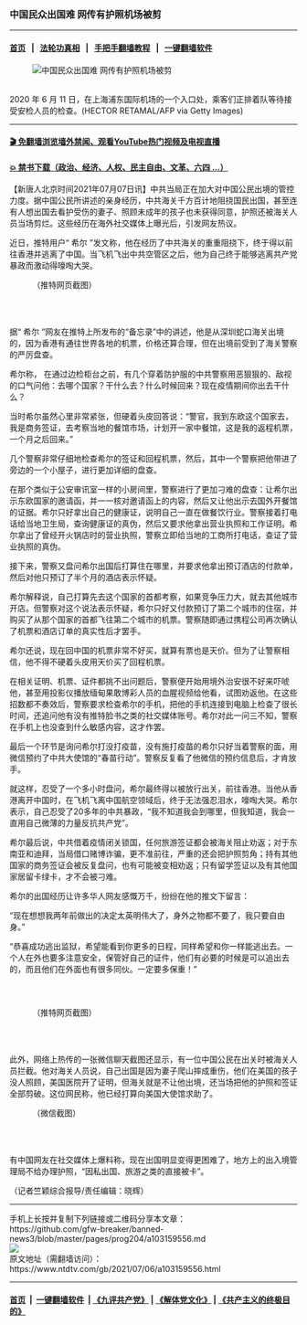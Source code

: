 ### 中国民众出国难 网传有护照机场被剪
------------------------

#### [首页](https://github.com/gfw-breaker/banned-news3/blob/master/README.md) &nbsp;&nbsp;|&nbsp;&nbsp; [法轮功真相](https://github.com/begood0513/basic/blob/master/README.md)  &nbsp;&nbsp;|&nbsp;&nbsp; [手把手翻墙教程](https://github.com/gfw-breaker/guides/wiki)  &nbsp;&nbsp;|&nbsp;&nbsp; [一键翻墙软件](https://github.com/gfw-breaker/nogfw/blob/master/README.md)  



<div><div class="featured_image">
 <figure>
  <img alt="中国民众出国难 网传有护照机场被剪" src="https://i.ntdtv.com/assets/uploads/2021/07/GettyImages-1219300426-800x450.jpg"/>
 </figure><br/>
 <span class="caption">
  2020 年 6 月 11 日，在上海浦东国际机场的一个入口处，乘客们正排着队等待接受安检人员的检查。(HECTOR RETAMAL/AFP via Getty Images)
 </span>
</div>
</div><hr/>

#### [ 🎬  免翻墙浏览墙外禁闻、观看YouTube热门视频及电视直播](https://github.com/gfw-breaker/HelloWorld)

#### [ 💥  禁书下载（政治、经济、人权、民主自由、文革、六四 ...）](https://github.com/gfw-breaker/books/blob/master/README.md)

<div><div class="post_content" itemprop="articleBody">
 <p>
  【新唐人北京时间2021年07月07日讯】中共当局正在加大对中国公民出境的管控力度。据中国公民所讲述的亲身经历，中共海关千方百计地阻挠国民出国，甚至连有人想出国去看护受伤的妻子、照顾未成年的孩子也未获得同意，护照还被海关人员当场剪烂。这些经历在海外社交媒体上曝光后，引发网友热议。
 </p>
 <p>
  近日，推特用户“
  <ok href="https://www.ntdtv.com/gb/希尔.htm">
   希尔
  </ok>
  ”发文称，他在经历了中共海关的重重阻挠下，终于得以前往香港并逃离了中国。当飞机飞出中共空管区之后，他为自己终于能够逃离共产党暴政而激动得嚎啕大哭。
 </p>
 <figure class="wp-caption aligncenter" id="attachment_103159559" style="width: 553px">
  <img alt="" class="size-full wp-image-103159559" src="https://i.ntdtv.com/assets/uploads/2021/07/92249326a5291095070fee79b7caa557.jpg">
   <br/><figcaption class="wp-caption-text">
    （推特网页截图）
   </figcaption><br/>
  </img>
 </figure><br/>
 <p>
  据“
  <ok href="https://www.ntdtv.com/gb/希尔.htm">
   希尔
  </ok>
  ”网友在推特上所发布的“备忘录”中的讲述，他是从深圳蛇口海关出境的，因为香港有通往世界各地的机票，价格还算合理，但在出境前受到了海关警察的严厉盘查。
 </p>
 <p>
  希尔称， 在通过边检柜台之前，有几个穿着防护服的中共警察用恶狠狠的、敌视的口气问他：去哪个国家？干什么去？什么时候回来？现在疫情期间你出去干什么？
 </p>
 <p>
  当时希尔虽然心里非常紧张，但硬着头皮回答说：“警官，我到东欧这个国家去，我是商务签证，去考察当地的餐馆市场，计划开一家中餐馆，这是我的返程机票，一个月之后回来。”
 </p>
 <p>
  几个警察非常仔细地检查希尔的签证和回程机票，然后，其中一个警察把他带进了旁边的一个小屋子，进行更加详细的盘查。
 </p>
 <p>
  在那个类似于公安审讯室一样的小房间里，警察进行了更加刁难的盘查：让希尔出示东欧国家的邀请函，并一一核对邀请函上的内容，然后又让他出示去国外开餐馆的证据。希尔只好拿出自己的健康证，说明自己一直在做餐饮行业。警察接着打电话给当地卫生局，查询健康证的真伪，然后又要求他拿出营业执照和工作证明。希尔拿出了曾经开火锅店时的营业执照，警察立即给当地的工商所打电话，查证了营业执照的真伪。
 </p>
 <p>
  接下来，警察又盘问希尔出国后打算住在哪里，并要求他拿出预订酒店的付款单，然后对他只预订了半个月的酒店表示怀疑。
 </p>
 <p>
  希尔解释说，自己打算先去这个国家的首都考察，如果竞争压力大，就去其他城市开店。但警察对这个说法表示怀疑，希尔只好又付款预订了第二个城市的住宿，并购买了从那个国家的首都飞往第二个城市的机票。警察随即通过携程公司再次确认了机票和酒店订单的真实性后才罢手。
 </p>
 <p>
  希尔还说，现在回中国的机票非常不好买，就算有票也是天价。但为了让警察相信，他不得不硬着头皮用天价买了回程机票。
 </p>
 <p>
  在相关证明、机票、证件都挑不出问题后，警察便开始用境外治安很不好来吓唬他，甚至用投影仪播放缅甸果敢博彩人员的血腥视频给他看，试图劝返他。在这些招数都不奏效后，警察要求检查希尔的手机，把他的手机连接到电脑上检查了很长时间，还追问他有没有推特脸书之类的社交媒体账号。希尔对此一问三不知，警察在手机上也没查到什么敏感内容，这才作罢。
 </p>
 <p>
  最后一个环节是询问希尔打没打疫苗，没有施打疫苗的希尔只好当着警察的面，用微信预约了中共大使馆的“春苗行动”。警察反复看了他微信的预约信息后，才肯放手。
 </p>
 <p>
  就这样，忍受了一个多小时盘问，希尔最终得以被放行出关，前往香港。当他从香港离开中国时，在飞机飞离中国航空领域后，终于无法强忍泪水，嚎啕大哭。希尔表示，自己忍受了20多年的中共暴政，“我不知道我会到哪里，但我知道，我会一直用自己微薄的力量反抗共产党”。
 </p>
 <p>
  希尔最后说，中共借着疫情闭关锁国，任何旅游签证都会被海关阻止劝返；对于东南亚和迪拜，当局借口赌博诈骗，更不准前往，严重的还会把护照剪角；持有其他国家的商务签证会被反复盘问，也有可能被变相劝返；只有留学签证以及有其他国家居留卡绿卡，才不会被刁难。
 </p>
 <p>
  希尔的出国经历让许多华人网友感慨万千，纷纷在他的推文下留言：
 </p>
 <p>
  “现在想想我两年前做出的决定太英明伟大了，身外之物都不要了，我只要自由身。”
 </p>
 <p>
  “恭喜成功逃出监狱，希望能看到你更多的日程，同样希望和你一样能逃出去。一个人在外也要多注意安全，保管好自己的证件，他们有必要的时候是可以追出去的，而且他们在外面也有很多同伙。一定要多保重！”
 </p>
 <p>
  <img alt="" class="size-medium wp-image-103159560 aligncenter" src="https://i.ntdtv.com/assets/uploads/2021/07/8459c1c1c98f56c898ac056dd46bb89c-600x256.jpg"/>
 </p>
 <p>
  <img alt="" class="size-medium wp-image-103159561 aligncenter" src="https://i.ntdtv.com/assets/uploads/2021/07/8dff333a8ca195377553b25921c16a2a-600x404.jpg"/>
 </p>
 <p>
  <img alt="" class="size-medium wp-image-103159562 aligncenter" src="https://i.ntdtv.com/assets/uploads/2021/07/d4c282b972c6bd5dc4d30ee5bd5837fe-600x357.jpg"/>
 </p>
 <figure class="wp-caption aligncenter" id="attachment_103159563" style="width: 600px">
  <img alt="" class="size-medium wp-image-103159563" src="https://i.ntdtv.com/assets/uploads/2021/07/52e3645d7f359bf665f881209fbcf4f6-600x137.jpg"/>
  <br/><figcaption class="wp-caption-text">
   （推特网页截图）
  </figcaption><br/>
 </figure><br/>
 <p>
  此外，网络上热传的一张微信聊天截图还显示，有一位中国公民在出关时被海关人员拦截。他对海关人员说，自己出国是因为妻子爬山摔成重伤，他们在美国的孩子没人照顾，美国医院开了证明，但海关就是不让他出境，还当场把他的护照和签证全部剪破。这位网民称，他已经打算向美国大使馆求助了。
 </p>
 <figure class="wp-caption aligncenter" id="attachment_103159565" style="width: 529px">
  <img alt="" class="size-full wp-image-103159565" src="https://i.ntdtv.com/assets/uploads/2021/07/f040d80eb42bd177a84de13a4d864a29.jpg"/>
  <br/><figcaption class="wp-caption-text">
   （微信截图）
  </figcaption><br/>
 </figure><br/>
 <p>
  有中国网友在社交媒体上爆料称，现在出国明显变得更困难了，地方上的出入境管理局不给办理护照，“因私出国、旅游之类的直接被卡”。
 </p>
 <p>
  （记者竺颖综合报导/责任编辑：晓辉）
 </p>
 <div class="single_ad">
 </div>
</div>
</div>
<hr/>
手机上长按并复制下列链接或二维码分享本文章：<br/>
https://github.com/gfw-breaker/banned-news3/blob/master/pages/prog204/a103159556.md <br/>
<a href='https://github.com/gfw-breaker/banned-news3/blob/master/pages/prog204/a103159556.md'><img src='https://github.com/gfw-breaker/banned-news3/blob/master/pages/prog204/a103159556.md.png'/></a> <br/>
原文地址（需翻墙访问）：https://www.ntdtv.com/gb/2021/07/06/a103159556.html


------------------------
#### [首页](https://github.com/gfw-breaker/banned-news3/blob/master/README.md) &nbsp;|&nbsp; [一键翻墙软件](https://github.com/gfw-breaker/nogfw/blob/master/README.md) &nbsp;| [《九评共产党》](https://github.com/gfw-breaker/9ping.md/blob/master/README.md#九评之一评共产党是什么) | [《解体党文化》](https://github.com/gfw-breaker/jtdwh.md/blob/master/README.md) | [《共产主义的终极目的》](https://github.com/gfw-breaker/gczydzjmd.md/blob/master/README.md)


<img src='http://gfw-breaker.win/banned-news3/pages/prog204/a103159556.md' width='0px' height='0px'/>